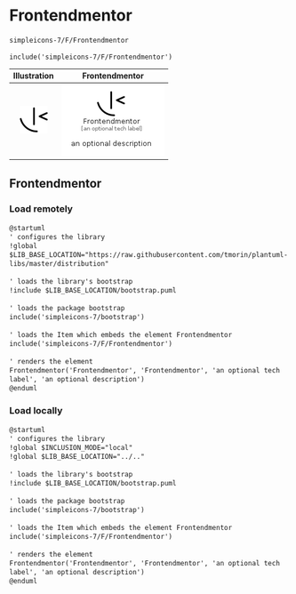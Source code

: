 # Frontendmentor


```text
simpleicons-7/F/Frontendmentor
```

```text
include('simpleicons-7/F/Frontendmentor')
```



| Illustration | Frontendmentor |
| :---: | :---: |
| ![illustration for Illustration](../../simpleicons-7/F/Frontendmentor.png) | ![illustration for Frontendmentor](../../simpleicons-7/F/Frontendmentor.Local.png) |




## Frontendmentor

### Load remotely
```plantuml
@startuml
' configures the library
!global $LIB_BASE_LOCATION="https://raw.githubusercontent.com/tmorin/plantuml-libs/master/distribution"

' loads the library's bootstrap
!include $LIB_BASE_LOCATION/bootstrap.puml

' loads the package bootstrap
include('simpleicons-7/bootstrap')

' loads the Item which embeds the element Frontendmentor
include('simpleicons-7/F/Frontendmentor')

' renders the element
Frontendmentor('Frontendmentor', 'Frontendmentor', 'an optional tech label', 'an optional description')
@enduml
```

### Load locally
```plantuml
@startuml
' configures the library
!global $INCLUSION_MODE="local"
!global $LIB_BASE_LOCATION="../.."

' loads the library's bootstrap
!include $LIB_BASE_LOCATION/bootstrap.puml

' loads the package bootstrap
include('simpleicons-7/bootstrap')

' loads the Item which embeds the element Frontendmentor
include('simpleicons-7/F/Frontendmentor')

' renders the element
Frontendmentor('Frontendmentor', 'Frontendmentor', 'an optional tech label', 'an optional description')
@enduml
```

